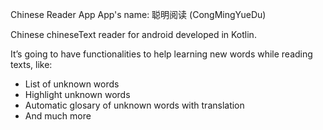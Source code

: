 Chinese Reader App
App's name: 聪明阅读 (CongMingYueDu)

Chinese chineseText reader for android developed in Kotlin.

It’s going to have functionalities to help learning new words while reading texts, like:

- List of unknown words
- Highlight unknown words
- Automatic glosary of unknown words with translation
- And much more
